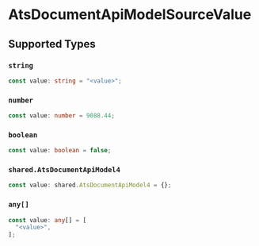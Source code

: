 # AtsDocumentApiModelSourceValue


## Supported Types

### `string`

```typescript
const value: string = "<value>";
```

### `number`

```typescript
const value: number = 9088.44;
```

### `boolean`

```typescript
const value: boolean = false;
```

### `shared.AtsDocumentApiModel4`

```typescript
const value: shared.AtsDocumentApiModel4 = {};
```

### `any[]`

```typescript
const value: any[] = [
  "<value>",
];
```

